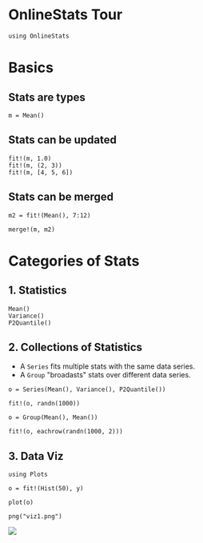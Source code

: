 # OnlineStats Tour

```julia; run;
using OnlineStats
```

# Basics

## Stats are types

```julia; repl;
m = Mean()
```

## Stats can be updated

```julia; repl;
fit!(m, 1.0)
fit!(m, (2, 3))
fit!(m, [4, 5, 6])
```

## Stats can be merged 

```julia; repl;
m2 = fit!(Mean(), 7:12)

merge!(m, m2)
```

# Categories of Stats

## 1. Statistics

```julia;repl;
Mean()
Variance()
P2Quantile()
```

## 2.  Collections of Statistics

- A `Series` fits multiple stats with the same data series.
- A `Group` "broadasts" stats over different data series.

```julia;repl;
o = Series(Mean(), Variance(), P2Quantile())

fit!(o, randn(1000))
```

```julia;repl;
o = Group(Mean(), Mean())

fit!(o, eachrow(randn(1000, 2)))
```

## 3. Data Viz

```julia;repl
using Plots

o = fit!(Hist(50), y)

plot(o)
```

```julia;hide;
png("viz1.png")
```
![](viz1.png)